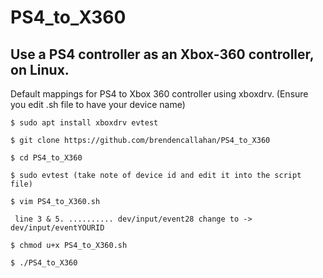 # PS4_to_X360
## Use a PS4 controller as an Xbox-360 controller, on Linux.


Default mappings for PS4 to Xbox 360 controller using xboxdrv. (Ensure you edit .sh file to have your device name)

`
$ sudo apt install xboxdrv evtest
`  
  

`
$ git clone https://github.com/brendencallahan/PS4_to_X360
`  

`
$ cd PS4_to_X360
`  

  
`
 $ sudo evtest (take note of device id and edit it into the script file)
`  
  
`
$ vim PS4_to_X360.sh
`
   
` 
line 3 & 5. .......... dev/input/event28 change to -> dev/input/eventYOURID
` 
  
  
`
$ chmod u+x PS4_to_X360.sh
`

  
`
$ ./PS4_to_X360
`
